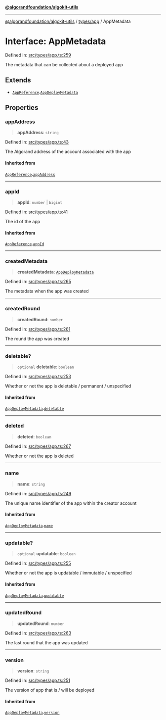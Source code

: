 [**@algorandfoundation/algokit-utils**](../../../README.md)

***

[@algorandfoundation/algokit-utils](../../../README.md) / [types/app](../README.md) / AppMetadata

# Interface: AppMetadata

Defined in: [src/types/app.ts:259](https://github.com/algorandfoundation/algokit-utils-ts/blob/main/src/types/app.ts#L259)

The metadata that can be collected about a deployed app

## Extends

- [`AppReference`](AppReference.md).[`AppDeployMetadata`](AppDeployMetadata.md)

## Properties

### appAddress

> **appAddress**: `string`

Defined in: [src/types/app.ts:43](https://github.com/algorandfoundation/algokit-utils-ts/blob/main/src/types/app.ts#L43)

The Algorand address of the account associated with the app

#### Inherited from

[`AppReference`](AppReference.md).[`appAddress`](AppReference.md#appaddress)

***

### appId

> **appId**: `number` \| `bigint`

Defined in: [src/types/app.ts:41](https://github.com/algorandfoundation/algokit-utils-ts/blob/main/src/types/app.ts#L41)

The id of the app

#### Inherited from

[`AppReference`](AppReference.md).[`appId`](AppReference.md#appid)

***

### createdMetadata

> **createdMetadata**: [`AppDeployMetadata`](AppDeployMetadata.md)

Defined in: [src/types/app.ts:265](https://github.com/algorandfoundation/algokit-utils-ts/blob/main/src/types/app.ts#L265)

The metadata when the app was created

***

### createdRound

> **createdRound**: `number`

Defined in: [src/types/app.ts:261](https://github.com/algorandfoundation/algokit-utils-ts/blob/main/src/types/app.ts#L261)

The round the app was created

***

### deletable?

> `optional` **deletable**: `boolean`

Defined in: [src/types/app.ts:253](https://github.com/algorandfoundation/algokit-utils-ts/blob/main/src/types/app.ts#L253)

Whether or not the app is deletable / permanent / unspecified

#### Inherited from

[`AppDeployMetadata`](AppDeployMetadata.md).[`deletable`](AppDeployMetadata.md#deletable)

***

### deleted

> **deleted**: `boolean`

Defined in: [src/types/app.ts:267](https://github.com/algorandfoundation/algokit-utils-ts/blob/main/src/types/app.ts#L267)

Whether or not the app is deleted

***

### name

> **name**: `string`

Defined in: [src/types/app.ts:249](https://github.com/algorandfoundation/algokit-utils-ts/blob/main/src/types/app.ts#L249)

The unique name identifier of the app within the creator account

#### Inherited from

[`AppDeployMetadata`](AppDeployMetadata.md).[`name`](AppDeployMetadata.md#name)

***

### updatable?

> `optional` **updatable**: `boolean`

Defined in: [src/types/app.ts:255](https://github.com/algorandfoundation/algokit-utils-ts/blob/main/src/types/app.ts#L255)

Whether or not the app is updatable / immutable / unspecified

#### Inherited from

[`AppDeployMetadata`](AppDeployMetadata.md).[`updatable`](AppDeployMetadata.md#updatable)

***

### updatedRound

> **updatedRound**: `number`

Defined in: [src/types/app.ts:263](https://github.com/algorandfoundation/algokit-utils-ts/blob/main/src/types/app.ts#L263)

The last round that the app was updated

***

### version

> **version**: `string`

Defined in: [src/types/app.ts:251](https://github.com/algorandfoundation/algokit-utils-ts/blob/main/src/types/app.ts#L251)

The version of app that is / will be deployed

#### Inherited from

[`AppDeployMetadata`](AppDeployMetadata.md).[`version`](AppDeployMetadata.md#version)
